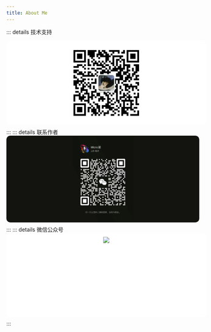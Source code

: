 ```yaml
---
title: About Me
---
```



::: details 技术支持
<div style="width:100%;display: flex;
  justify-content: center;padding:1px;background:white;border-radius:10px;margin-bottom:8px;padding:10px">
<img src="/tanchang.jpeg" style="height:200px;width:200px"/>
</div>
:::
::: details 联系作者
<div style="width:100%;display: flex;
  justify-content: center;padding:1px;background:#13140f;border-radius:10px;margin-bottom:8px">
<img src="/liangyuandong.jpeg" style="height:225px;width:160px"/>
</div>
:::
::: details 微信公众号
<div style="width:100%;display: flex;
  justify-content: center;padding:1px;background:white;border-radius:10px;margin-bottom:8px;padding:10px">
<img src="/扫码_搜索联合传播样式-白色版.png" style="height:200px;width:510"/>
</div>
:::